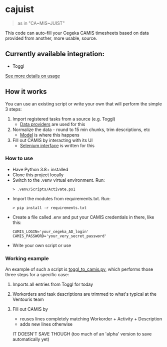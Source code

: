 # cajuist
> as in "CA~MIS~JUIST"

This code can auto-fill your Cegeka CAMIS timesheets based on data provided from another, more usable, source.

## Currently available integration:
- Toggl

[See more details on usage](data_providers/README.md)

## How it works
You can use an existing script or write your own that will perform the simple 3 steps:
1. Import registered tasks from a source (e.g. Toggl)
    - [Data providers](/data_providers) are used for this
2. Normalize the data - round to 15 min chunks, trim descriptions, etc
    - [Model](/model) is where this happens
3. Fill out CAMIS by interacting with its UI
    - [Selenium interface](page_objects/camis) is written for this

### How to use
- Have Python 3.8+ installed
- Clone this project locally
- Switch to the .venv virtual environment. Run:
    ``` shell
    > .venv/Scripts/Activate.ps1
    ```
- Import the modules from requirements.txt. Run:
    ``` shell
    > pip install -r requirements.txt
    ```
- Create a file called .env and put your CAMIS credentials in there, like this:
    ```
    CAMIS_LOGIN='your_cegeka_AD_login'
    CAMIS_PASSWORD='your_very_secret_password'
    ```
- Write your own script or use 

### Working example 
An example of such a script is [toggl_to_camis.py](toggl_to_camis.py), which performs those three steps for a specific case:
1. Imports all entries from Toggl for today
2. Workorders and task descriptions are trimmed to what's typical at the Ventouris team
3. Fill out CAMIS by 
    - reuses lines completely matching Workorder + Activity + Description
    - adds new lines otherwise

    IT DOESN'T SAVE THOUGH (too much of an 'alpha' version to save automatically yet)


